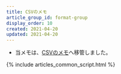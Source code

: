 ```yaml
---
title: CSVのメモ
article_group_id: format-group
display_order: 10
created: 2021-04-20
updated: 2021-04-20
---
```

- 当メモは、[CSVのメモ](https://thinktwice.tech/it/structured_text_data_format/csv/)へ移管しました。

{% include articles_common_script.html %}
